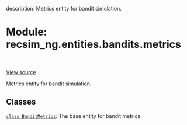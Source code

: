 description: Metrics entity for bandit simulation.

<div itemscope itemtype="http://developers.google.com/ReferenceObject">
<meta itemprop="name" content="recsim_ng.entities.bandits.metrics" />
<meta itemprop="path" content="Stable" />
</div>

# Module: recsim_ng.entities.bandits.metrics

<!-- Insert buttons and diff -->

<table class="tfo-notebook-buttons tfo-api nocontent" align="left">

</table>

<a target="_blank" href="https://github.com/google-research/recsim_ng/tree/master/recsim_ng/entities/bandits/metrics.py">View
source</a>

Metrics entity for bandit simulation.

## Classes

[`class BanditMetrics`](../../../recsim_ng/entities/bandits/metrics/BanditMetrics.md):
The base entity for bandit metrics.
